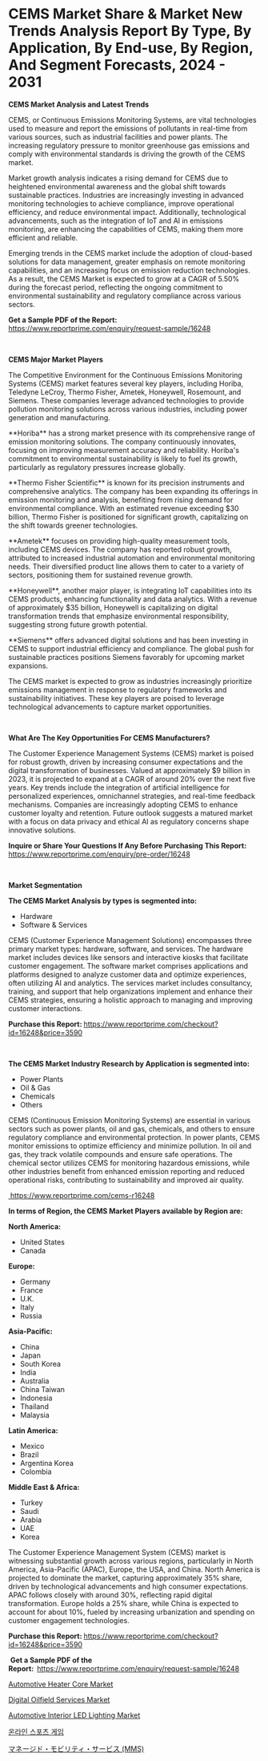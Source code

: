 <p><h1>CEMS Market Share & Market New Trends Analysis Report By Type, By Application, By End-use, By Region, And Segment Forecasts, 2024 - 2031</h1></p><p><strong>CEMS Market Analysis and Latest Trends</strong></p>
<p><p>CEMS, or Continuous Emissions Monitoring Systems, are vital technologies used to measure and report the emissions of pollutants in real-time from various sources, such as industrial facilities and power plants. The increasing regulatory pressure to monitor greenhouse gas emissions and comply with environmental standards is driving the growth of the CEMS market.</p><p>Market growth analysis indicates a rising demand for CEMS due to heightened environmental awareness and the global shift towards sustainable practices. Industries are increasingly investing in advanced monitoring technologies to achieve compliance, improve operational efficiency, and reduce environmental impact. Additionally, technological advancements, such as the integration of IoT and AI in emissions monitoring, are enhancing the capabilities of CEMS, making them more efficient and reliable.</p><p>Emerging trends in the CEMS market include the adoption of cloud-based solutions for data management, greater emphasis on remote monitoring capabilities, and an increasing focus on emission reduction technologies. As a result, the CEMS Market is expected to grow at a CAGR of 5.50% during the forecast period, reflecting the ongoing commitment to environmental sustainability and regulatory compliance across various sectors.</p></p>
<p><strong>Get a Sample PDF of the Report:&nbsp;</strong> <a href="https://www.reportprime.com/enquiry/request-sample/16248">https://www.reportprime.com/enquiry/request-sample/16248</a></p>
<p>&nbsp;</p>
<p><strong>CEMS Major Market Players</strong></p>
<p><p>The Competitive Environment for the Continuous Emissions Monitoring Systems (CEMS) market features several key players, including Horiba, Teledyne LeCroy, Thermo Fisher, Ametek, Honeywell, Rosemount, and Siemens. These companies leverage advanced technologies to provide pollution monitoring solutions across various industries, including power generation and manufacturing.</p><p>**Horiba** has a strong market presence with its comprehensive range of emission monitoring solutions. The company continuously innovates, focusing on improving measurement accuracy and reliability. Horiba's commitment to environmental sustainability is likely to fuel its growth, particularly as regulatory pressures increase globally.</p><p>**Thermo Fisher Scientific** is known for its precision instruments and comprehensive analytics. The company has been expanding its offerings in emission monitoring and analysis, benefiting from rising demand for environmental compliance. With an estimated revenue exceeding $30 billion, Thermo Fisher is positioned for significant growth, capitalizing on the shift towards greener technologies.</p><p>**Ametek** focuses on providing high-quality measurement tools, including CEMS devices. The company has reported robust growth, attributed to increased industrial automation and environmental monitoring needs. Their diversified product line allows them to cater to a variety of sectors, positioning them for sustained revenue growth.</p><p>**Honeywell**, another major player, is integrating IoT capabilities into its CEMS products, enhancing functionality and data analytics. With a revenue of approximately $35 billion, Honeywell is capitalizing on digital transformation trends that emphasize environmental responsibility, suggesting strong future growth potential.</p><p>**Siemens** offers advanced digital solutions and has been investing in CEMS to support industrial efficiency and compliance. The global push for sustainable practices positions Siemens favorably for upcoming market expansions.</p><p>The CEMS market is expected to grow as industries increasingly prioritize emissions management in response to regulatory frameworks and sustainability initiatives. These key players are poised to leverage technological advancements to capture market opportunities.</p></p>
<p>&nbsp;</p>
<p><strong>What Are The Key Opportunities For CEMS Manufacturers?</strong></p>
<p><p>The Customer Experience Management Systems (CEMS) market is poised for robust growth, driven by increasing consumer expectations and the digital transformation of businesses. Valued at approximately $9 billion in 2023, it is projected to expand at a CAGR of around 20% over the next five years. Key trends include the integration of artificial intelligence for personalized experiences, omnichannel strategies, and real-time feedback mechanisms. Companies are increasingly adopting CEMS to enhance customer loyalty and retention. Future outlook suggests a matured market with a focus on data privacy and ethical AI as regulatory concerns shape innovative solutions.</p></p>
<p><strong>Inquire or Share Your Questions If Any Before Purchasing This Report:</strong> <a href="https://www.reportprime.com/enquiry/pre-order/16248">https://www.reportprime.com/enquiry/pre-order/16248</a></p>
<p>&nbsp;</p>
<p><strong>Market Segmentation</strong></p>
<p><strong>The CEMS Market Analysis by types is segmented into:</strong></p>
<p><ul><li>Hardware</li><li>Software & Services</li></ul></p>
<p><p>CEMS (Customer Experience Management Solutions) encompasses three primary market types: hardware, software, and services. The hardware market includes devices like sensors and interactive kiosks that facilitate customer engagement. The software market comprises applications and platforms designed to analyze customer data and optimize experiences, often utilizing AI and analytics. The services market includes consultancy, training, and support that help organizations implement and enhance their CEMS strategies, ensuring a holistic approach to managing and improving customer interactions.</p></p>
<p><strong>Purchase this Report:&nbsp;</strong><a href="https://www.reportprime.com/checkout?id=16248&price=3590">https://www.reportprime.com/checkout?id=16248&price=3590</a></p>
<p>&nbsp;</p>
<p><strong>The CEMS Market Industry Research by Application is segmented into:</strong></p>
<p><ul><li>Power Plants</li><li>Oil & Gas</li><li>Chemicals</li><li>Others</li></ul></p>
<p><p>CEMS (Continuous Emission Monitoring Systems) are essential in various sectors such as power plants, oil and gas, chemicals, and others to ensure regulatory compliance and environmental protection. In power plants, CEMS monitor emissions to optimize efficiency and minimize pollution. In oil and gas, they track volatile compounds and ensure safe operations. The chemical sector utilizes CEMS for monitoring hazardous emissions, while other industries benefit from enhanced emission reporting and reduced operational risks, contributing to sustainability and improved air quality.</p></p>
<p><a href="https://www.reportprime.com/cems-r16248">&nbsp;https://www.reportprime.com/cems-r16248</a></p>
<p><strong>In terms of Region, the CEMS Market Players available by Region are:</strong></p>
<p>
    <p> <strong> North America: </strong>
        <ul>
            <li>United States</li>
            <li>Canada</li>
        </ul>
        </p> 
    <p> <strong> Europe: </strong>
        <ul>
            <li>Germany</li>
            <li>France</li>
            <li>U.K.</li>
            <li>Italy</li>
            <li>Russia</li>
        </ul>
        </p> 
    <p> <strong> Asia-Pacific: </strong>
        <ul>
            <li>China</li>
            <li>Japan</li>
            <li>South Korea</li>
            <li>India</li>
            <li>Australia</li>
            <li>China Taiwan</li>
            <li>Indonesia</li>
            <li>Thailand</li>
            <li>Malaysia</li>
        </ul>
        </p> 
    <p> <strong> Latin America: </strong>
        <ul>
            <li>Mexico</li>
            <li>Brazil</li>
            <li>Argentina Korea</li>
            <li>Colombia</li>
        </ul>
        </p> 
    <p> <strong> Middle East & Africa: </strong>
        <ul>
            <li>Turkey</li>
            <li>Saudi</li>
            <li>Arabia</li>
            <li>UAE</li>
            <li>Korea</li>
        </ul>
    </p>
    </p>
<p><p>The Customer Experience Management System (CEMS) market is witnessing substantial growth across various regions, particularly in North America, Asia-Pacific (APAC), Europe, the USA, and China. North America is projected to dominate the market, capturing approximately 35% share, driven by technological advancements and high consumer expectations. APAC follows closely with around 30%, reflecting rapid digital transformation. Europe holds a 25% share, while China is expected to account for about 10%, fueled by increasing urbanization and spending on customer engagement technologies.</p></p>
<p><strong>Purchase this Report: </strong><a href="https://www.reportprime.com/checkout?id=16248&price=3590">https://www.reportprime.com/checkout?id=16248&price=3590</a></p>
<p>&nbsp;<strong>Get a Sample PDF of the Report:&nbsp;&nbsp;</strong><a href="https://www.reportprime.com/enquiry/request-sample/16248">https://www.reportprime.com/enquiry/request-sample/16248</a></p>
<p><strong></strong></p>
<p><p><a href="https://issuu.com/reportprime-2/docs/automotive-heater-core-market-size-_5b5a8fb9e739e8">Automotive Heater Core Market</a></p><p><a href="https://medium.com/@estellaemmerich/the-global-digital-oilfield-services-market-identifies-drivers-restraints-opportunities-and-755fa4c52c4e">Digital Oilfield Services Market</a></p><p><a href="https://issuu.com/reportprime-2/docs/automotive-interior-led-lighting-ma_a348fc1bfeda2c">Automotive Interior LED Lighting Market</a></p><p><a href="https://medium.com/@anil.parihar/2024%EB%85%84%EB%B6%80%ED%84%B0-2031%EB%85%84%EA%B9%8C%EC%A7%80-%EC%98%A8%EB%9D%BC%EC%9D%B8-%EC%8A%A4%ED%8F%AC%EC%B8%A0-%EA%B2%8C%EC%9E%84-%EC%8B%9C%EC%9E%A5-%EC%84%B1%EC%9E%A5-%EC%A0%84%EB%A7%9D%EC%9D%80-7-6-%EC%9D%98-3d76867ebc26">온라인 스포츠 게임</a></p><p><a href="https://medium.com/@coleensxrkkn/managed-mobility-services-mms-market-%E3%81%AF-%E3%82%B3%E3%82%B9%E3%83%88%E7%AE%A1%E7%90%86%E3%81%A8%E5%8A%B9%E7%8E%87%E5%90%91%E4%B8%8A%E3%82%92%E5%84%AA%E5%85%88%E3%81%97%E3%81%BE%E3%81%99-%E3%81%95%E3%82%89%E3%81%AB-%E5%A0%B1%E5%91%8A%E6%9B%B8%E3%81%AF%E5%B8%82%E5%A0%B4%E3%81%AE%E9%9C%80%E8%A6%81%E9%9D%A2%E3%81%A8%E4%BE%9B%E7%B5%A6%E9%9D%A2%E3%81%AE%E4%B8%A1%E6%96%B9%E3%82%92%E3%82%AB%E3%83%90%E3%83%BC%E3%81%97%E3%81%A6%E3%81%84%E3%81%BE%E3%81%99-managed-ba525b34c51b">マネージド・モビリティ・サービス (MMS)</a></p></p>